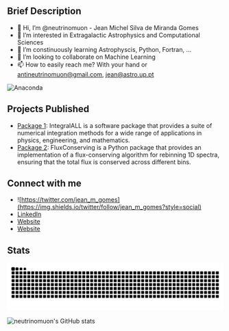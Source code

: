 ## Brief Description

- 👋 Hi, I’m @neutrinomuon - Jean Michel Silva de Miranda Gomes
- 👀 I’m interested in Extragalactic Astrophysics and Computational Sciences
- 🌱 I’m constinuously learning Astrophyscis, Python, Fortran, ...
- 💞️ I’m looking to collaborate on Machine Learning
- 📫 How to easily reach me? With your hand or antineutrinomuon@gmail.com, jean@astro.up.pt

![Anaconda](https://img.shields.io/badge/Anaconda-%2344A833.svg?style=for-the-badge&logo=anaconda&logoColor=white)

## Projects Published

- [Package 1](https://github.com/neutrinomuon/IntegralALL): IntegralALL is a software package that provides a suite of numerical integration methods for a wide range of applications in physics, engineering, and mathematics.
- [Package 2](https://github.com/neutrinomuon/FluxConserving): FluxConserving is a Python package that provides an implementation of a flux-conserving algorithm for rebinning 1D spectra, ensuring that the total flux is conserved across different bins.

## Connect with me

- ![https://twitter.com/jean_m_gomes](https://img.shields.io/twitter/follow/jean_m_gomes?style=social)
- [LinkedIn](https://www.linkedin.com/in/jean-michel-gomes/)
- [Website](https://spectralsynthesis.org)
- [Website](https://python.spectralsynthesis.org)

## Stats

![Snake animation](https://github.com/neutrinomuon/neutrinomuon/blob/output/github-contribution-grid-snake.svg)


![neutrinomuon's GitHub stats](https://github-readme-stats.vercel.app/api?username=neutrinomuon&hide=contribs,prs)

<!---
neutrinomuon/neutrinomuon is a ✨ special ✨ repository because its `README.md` (this file) appears on your GitHub profile.
You can click the Preview link to take a look at your changes.
--->
